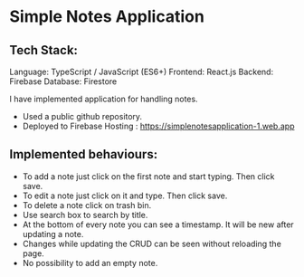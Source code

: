 # Simple Notes Application

## Tech Stack:

Language: TypeScript / JavaScript (ES6+)
Frontend: React.js 
Backend: Firebase
Database: Firestore

I have implemented application for handling notes.

* Used a public github repository. 
* Deployed to Firebase Hosting : https://simplenotesapplication-1.web.app

## Implemented behaviours:

* To add a note just click on the first note and start typing. Then click save. 
* To edit a note just click on it and type. Then click save. 
* To delete a note click on trash bin. 
* Use search box to search by title. 
* At the bottom of every note you can see a timestamp. It will be new after updating a note. 
* Changes while updating the CRUD can be seen without reloading the page. 
* No possibility to add an empty note. 

